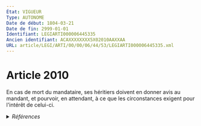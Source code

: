 ```yaml
---
État: VIGUEUR
Type: AUTONOME
Date de début: 1804-03-21
Date de fin: 2999-01-01
Identifiant: LEGIARTI000006445335
Ancien identifiant: ACAXXXXXXXX5X02010AAXXAA
URL: article/LEGI/ARTI/00/00/06/44/53/LEGIARTI000006445335.xml
---
```


<h1>Article 2010</h1>

En cas de mort du mandataire, ses héritiers doivent en donner avis au mandant,
et pourvoir, en attendant, à ce que les circonstances exigent pour l'intérêt de
celui-ci.


<details>
  <summary><em>Références</em></summary>

  <h2>Références faites par l'article</h2>
  
  <ul>
    <li>
      CODIFICATION source Loi 1804-03-10
    </li>
    <li>
      CREATION source Loi 1804-03-10 promulguée le 20 mars 1804
    </li>
  </ul>
</details>
